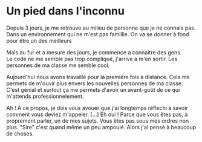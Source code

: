 # Un pied dans l'inconnu

Depuis 3 jours, je me retrouve au milieu de personne que je ne connais pas.
Dans un environnement qui ne m'est pas famillie.
On va se donner à fond pour être un des meilleurs

Mais au fur et a mesure des jours, je commence a connaitre des gens.  
Le code ne me semble pas trop compliqué, j'arrive a m'en sortir.
Les personnes de ma classe me semble cool. 

Aujourd'hui nous avons travaillé pour la premiére fois à distance.
Cela me permets de m'ouvir plus envers les nouvelles personnes de ma classe.
C'est génial et surtout ça me permets d'avoir un avant-goût de ce qui m'attends
professionnelement.

Ah ! À ce propos, je dois vous avouer que j'ai longtemps réflechi à savoir comment vous deviez m'appeler. [...] Éh oui ! Parce que vous êtes pas, à proprement parler, un de mes sujets. Vous êtes pas sous mes ordres non plus. "Sire" c'est quand même un peu ampoulé. Alors j'ai pensé à beaucoup de choses.
